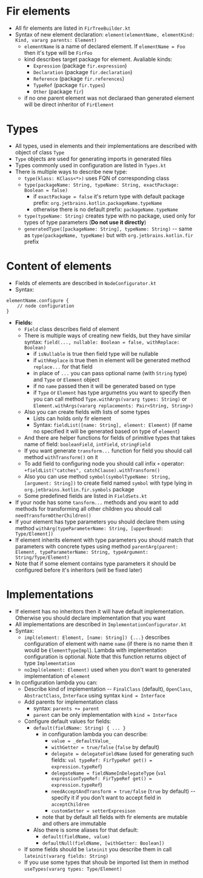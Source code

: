 # Fir elements

- All fir elements are listed in `FirTreeBuilder.kt`
- Syntax of new element declaration: `element(elementName, elementKind: Kind, vararg parents: Element)`
    - `elementName` is a name of declared element. If `elementName = Foo` then it's type will be `FirFoo`
    - kind describes target package for element. Avaliable kinds:
        - `Expression` (package `fir.expression`)
        - `Declaration` (package `fir.declaration`)
        - `Reference` (package `fir.references`)
        - `TypeRef` (package `fir.types`)
        - `Other` (package `fir`)
    - if no one parent element was not declaraed than generated element will be direct inheritor of `FirElement`

# Types

- All types, used in elements and their implementations are described with object of class `Type`
- `Type` objects are used for generating imports in generated files
- Types commonly used in configuration are listed in `Types.kt`
- There is multiple ways to describe new type:
    - `type(klass: KClass<*>)` uses FQN of corresponding class
    - `type(packageName: String, typeName: String, exactPackage: Boolean = false)`
        - if `exactPackage = false` it's return type with default package prefix: `org.jetbrains.kotlin.packageName.typeName`
        - otherwise there is no default prefix: `packageName.typeName` 
    - `type(typeName: String)` creates type with no package, used only for types of type parameters (**Do not use it directly**)
    - `generatedType([packageName: String], typeName: String)` -- same as `type(packageName, typeName)` but with `org.jetbrains.kotlin.fir` prefix 

# Content of elements

- Fields of elements are described in `NodeConfigurator.kt`
- Syntax: 
```
elementName.configure {
    // node configuration
}
```
- **Fields:**
    - `Field` class describes field of element
    - There is multiple ways of creating new fields, but they have similar syntax: `field(..., nullable: Boolean = false, withReplace: Boolean)`
        - if `isNullable` is true then field type will be nullable
        - if `withReplace` is true then in element will be generated method `replace...` for that field
        - in place of `...` you can pass optional name (with `String` type) and `Type` or `Element` object
        - if no `name` passed then it will be generated based on type
        - if `Type` or `Element` has type argumetns you want to specify then you can call method `Type.withArgs(vararg types: String)` or `Element.withArgs(vararg replacements: Pair<String, String>)`
    - Also you can create fields with lists of some types
        - Lists can holds only fir element
        - Syntax: `fieldList([name: String], element: Element)` (if name no specified it will be generated based on type of `element`)
    - And there are helper functions for fields of primitive types that takes name of field: `booleanField`, `intField`, `stringField` 
    - If you want generate `transform...` function for field you should call method `withTransform()` on it
    - To add field to configuring node you should call infix `+` operator: `+fieldList("catches", catchClause).withTransform()`
    - Also you can use method `symbol(symbolTypeName: String, [argument: String])` to create field named `symbol` with type lying in `org.jetbrains.kotlin.fir.symbols` package
    - Some predefined fields are listed in `FieldSets.kt`
- If your node has some `tansform...` methods and you want to add methods for transforming all other children you should call `needTransformOtherChildren()`
- If your element has type parameters you should declare them using method `withArg(typeParameterName: String, [upperBound: Type/Element])`
- If element inherits element with type parameters you should  match that parameters with concrete types using method `parentArg(parent: Element, typeParameterName: String, typeArgument: String/Type/Element)`
- Note that if some element contains type parameters it should be configured before it's inheritors (will be fixed later)

# Implementations

- If element has no inheritors then it will have default implementation. Otherwise you should declare implementation that you want
- All implementations are described in `ImplementationConfigurator.kt`
- Syntax:
    - `impl(element: Element, [name: String]) {...}` describes configuration of element with name `name` (if there is no name then it would be `ElementTypeImpl`). Lambda with implementation configuration is optional. Note that this function returns object of type `Implementation`
    - `noImpl(element: Element)` used when you don't want to generated implementation of `element`
- In configuration lambda you can:
    - Describe kind of implementation -- `FinalClass` (default), `OpenClass`, `AbstractClass`, `Interface` using syntax `kind = Interface`
    - Add parents for implementation class
        - syntax: `parents += parent`
        - `parent` can be only implementation with `kind = Interface`
    - Configure default values for fields:
        - `default(fieldName: String) { ... }`
            - in configuration lambda you can describe:
                - `value = _defaultValue_`
                - `withGetter = true/false` (`false` by default)
                - `delegate = delegateFieldName` (used for generating such fields: `val typeRef: FirTypeRef get() = expression.typeRef`)
                - `delegateName = fieldNameInDelegateType` (`val expressionTypeRef: FirTypeRef get() = expression.typeRef`)
                - `needAcceptAndTransform = true/false` (`true` by default) -- specify it if you don't want to accept field in `acceptChildren`
                - `customSetter = setterExpresison`
            - note that by default all fields with fir elements are mutable and others are immutable
        - Also there is some aliases for that default:
            - `default(fieldName, value)`
            - `defaultNull(fieldName, [withGetter: Boolean])`
    - If some fields should be `lateinit` you describe them in call `lateinit(vararg fields: String)`
    - If you use some types that shoub be imported list them in method `useTypes(vararg types: Type/Element)`   
